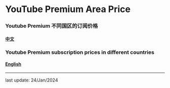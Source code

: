 # YouTube Premium Area Price

### Youtube Premium 不同国区的订阅价格

#### [中文](https://github.com/ender-zhao/YT-Premium-Area-price/tree/main/Language/Chinese)

### Youtube Premium subscription prices in different countries

#### [English](https://github.com/ender-zhao/YT-Premium-Area-price/tree/main/Language/English)

****
last update: 24/Jan/2024
